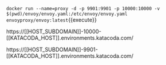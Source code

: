 `docker run --name=proxy -d -p 9901:9901 -p 10000:10000 -v $(pwd)/envoy/envoy.yaml:/etc/envoy/envoy.yaml envoyproxy/envoy:latest`{{execute}}

https://[[HOST_SUBDOMAIN]]-10000-[[KATACODA_HOST]].environments.katacoda.com/


https://[[HOST_SUBDOMAIN]]-9901-[[KATACODA_HOST]].environments.katacoda.com/
